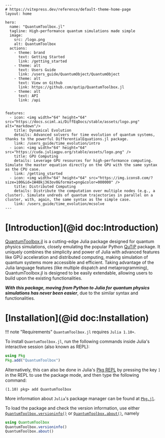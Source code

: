 ```@raw html
---
# https://vitepress.dev/reference/default-theme-home-page
layout: home

hero:
  name: "QuantumToolbox.jl"
  tagline: High-performance quantum simulations made simple
  image:
    src: /logo.png
    alt: QuantumToolbox
  actions:
    - theme: brand
      text: Getting Started
      link: /getting_started
    - theme: alt
      text: Users Guide
      link: /users_guide/QuantumObject/QuantumObject
    - theme: alt
      text: View on Github
      link: https://github.com/qutip/QuantumToolbox.jl
    - theme: alt
      text: API
      link: /api


features:
  - icon: <img width="64" height="64" src="https://docs.sciml.ai/DiffEqDocs/stable/assets/logo.png" alt="markdown"/>
    title: Dynamical Evolution
    details: Advanced solvers for time evolution of quantum systems, thanks to the powerful DifferentialEquations.jl package.
    link: /users_guide/time_evolution/intro
  - icon: <img width="64" height="64" src="https://cuda.juliagpu.org/stable/assets/logo.png" />
    title: GPU Computing
    details: Leverage GPU resources for high-performance computing. Simulate the master equation directly on the GPU with the same syntax as the CPU case.
    link: /getting_started
  - icon: <img width="64" height="64" src="https://img.icons8.com/?size=100&id=1W4Bkj363ov0&format=png&color=000000" />
    title: Distributed Computing
    details: Distribute the computation over multiple nodes (e.g., a cluster). Simulate undreds of quantum trajectories in parallel on a cluster, with, again, the same syntax as the simple case.
    link: /users_guide/time_evolution/mcsolve
---
```

# [Introduction](@id doc:Introduction)

[QuantumToolbox.jl](https://github.com/qutip/QuantumToolbox.jl) is a cutting-edge Julia package designed for quantum physics simulations, closely emulating the popular Python [QuTiP](https://github.com/qutip/qutip) package. It uniquely combines the simplicity and power of Julia with advanced features like GPU acceleration and distributed computing, making simulation of quantum systems more accessible and efficient. Taking advantage of the Julia language features (like multiple dispatch and metaprogramming), QuantumToolbox.jl is designed to be easily extendable, allowing users to build upon the existing functionalities.

*__With this package, moving from Python to Julia for quantum physics simulations has never been easier__*, due to the similar syntax and functionalities.

# [Installation](@id doc:Installation)

!!! note "Requirements"
    `QuantumToolbox.jl` requires `Julia 1.10+`.

To install `QuantumToolbox.jl`, run the following commands inside Julia's interactive session (also known as REPL):
```julia
using Pkg
Pkg.add("QuantumToolbox")
```
Alternatively, this can also be done in Julia's [Pkg REPL](https://julialang.github.io/Pkg.jl/v1/getting-started/) by pressing the key `]` in the REPL to use the package mode, and then type the following command:
```julia-REPL
(1.10) pkg> add QuantumToolbox
```
More information about `Julia`'s package manager can be found at [`Pkg.jl`](https://julialang.github.io/Pkg.jl/v1/).

To load the package and check the version information, use either [`QuantumToolbox.versioninfo()`](@ref) or [`QuantumToolbox.about()`](@ref), namely
```julia
using QuantumToolbox
QuantumToolbox.versioninfo()
QuantumToolbox.about()
```
